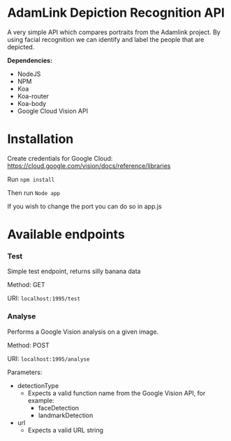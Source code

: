 # AdamLink Depiction Recognition API
A very simple API which compares portraits from the Adamlink project. By using facial recognition we can identify and label the people that are depicted.

**Dependencies:**
- NodeJS
- NPM
- Koa
- Koa-router
- Koa-body
- Google Cloud Vision API

# Installation
Create credentials for Google Cloud:
https://cloud.google.com/vision/docs/reference/libraries

Run ``npm install``

Then run `` Node app ``

If you wish to change the port you can do so in app.js

# Available endpoints

### Test
Simple test endpoint, returns silly banana data

Method: GET

URI: ``localhost:1995/test``

### Analyse
Performs a Google Vision analysis on a given image.

Method: POST

URI: ``localhost:1995/analyse``

Parameters:
- detectionType
    - Expects a valid function name from the Google Vision API, for example:
        - faceDetection
        - landmarkDetection
- url
    - Expects a valid URL string
